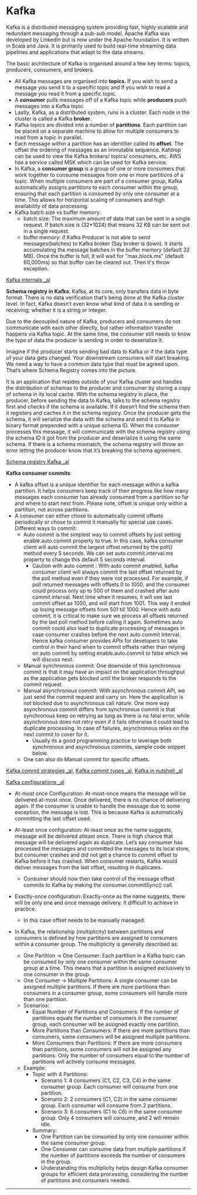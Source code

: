 
# Kafka

Kafka is a distributed messaging system providing fast, highly scalable and redundant messaging through a pub-sub model. Apache Kafka was developed by LinkedIn but is now under the Apache foundation. It is written in Scala and Java. It is primarily used to build real-time streaming data pipelines and applications that adapt to the data streams.

The basic architecture of Kafka is organised around a few key terms: topics, producers, consumers, and brokers. 

- All Kafka messages are organised into **topics**. If you wish to send a message you send it to a specific topic and if you wish to read a message you read it from a specific topic. 
- A **consumer** pulls messages off of a Kafka topic while **producers** push messages into a Kafka topic. 
- Lastly, Kafka, as a distributed system, runs in a cluster. Each node in the cluster is called a Kafka **broker**. 
- Kafka topics are divided into a number of **partitions**. Each partition can be placed on a separate machine to allow for multiple consumers to read from a topic in parallel. 
- Each message within a partition has an identifier called its **offset**. The offset the ordering of messages as an immutable sequence. Kafdrop can be used to view the Kafka brokers/ topics/ consumers, etc. AWS has a service called MSK which can be used for Kafka service.   
- In Kafka, a **consumer group** is a group of one or more consumers that work together to consume messages from one or more partitions of a topic. When multiple consumers are part of a consumer group, Kafka automatically assigns partitions to each consumer within the group, ensuring that each partition is consumed by only one consumer at a time. This allows for horizontal scaling of consumers and high availability of data processing.
- Kafka batch size vs buffer memory: 
  - batch.size: The maximum amount of data that can be sent in a single request. If batch.size is (32*1024) that means 32 KB can be sent out in a single request.
  - buffer.memory: if Kafka Producer is not able to send messages(batches) to Kafka broker (Say broker is down). It starts accumulating the message batches in the buffer memory (default 32 MB). Once the buffer is full, It will wait for "max.block.ms" (default 60,000ms) so that buffer can be cleared out. Then it's throw exception.

[Kafka internals _al](https://engineering.cred.club/kafka-internals-47e594e3f006)

**Schema registry in Kafka**: Kafka, at its core, only transfers data in byte format. There is no data verification that’s being done at the Kafka cluster level. In fact, Kafka doesn’t even know what kind of data it is sending or receiving; whether it is a string or integer. 

Due to the decoupled nature of Kafka, producers and consumers do not communicate with each other directly, but rather information transfer happens via Kafka topic. At the same time, the consumer still needs to know the type of data the producer is sending in order to deserialize it. 

Imagine if the producer starts sending bad data to Kafka or if the data type of your data gets changed. Your downstream consumers will start breaking. We need a way to have a common data type that must be agreed upon. That’s where Schema Registry comes into the picture. 

It is an application that resides outside of your Kafka cluster and handles the distribution of schemas to the producer and consumer by storing a copy of schema in its local cache. With the schema registry in place, the producer, before sending the data to Kafka, talks to the schema registry first and checks if the schema is available. If it doesn’t find the schema then it registers and caches it in the schema registry. Once the producer gets the schema, it will serialize the data with the schema and send it to Kafka in binary format prepended with a unique schema ID. When the consumer processes this message, it will communicate with the schema registry using the schema ID it got from the producer and deserialize it using the same schema. If there is a schema mismatch, the schema registry will throw an error letting the producer know that it’s breaking the schema agreement.

[Schema registry Kafka _al](https://medium.com/slalom-technology/introduction-to-schema-registry-in-kafka-915ccf06b902)

**Kafka consumer commits**: 
  - A kafka offset is a unique identifier for each message within a kafka partition. It helps consumers keep track of their progress like how many messages each consumer has already consumed from a partition so far and where to start next from. Please note, offset is unique only within a partition, not across partitions.
  - A consumer can either chose to automatically commit offsets periodically or chose to commit it manually for special use cases. Different ways to commit: 
    - Auto commit is the simplest way to commit offsets by just setting enable.auto.commit property to true. In this case, kafka consumer client will auto commit the largest offset returned by the poll() method every 5 seconds. We can set auto.commit.interval.ms property to change this default 5 seconds interval.
      - Caution with auto commit : With auto commit enabled, kafka consumer client will always commit the last offset returned by the poll method even if they were not processed. For example, if poll returned messages with offsets 0 to 1000, and the consumer could process only up to 500 of them and crashed after auto commit interval. Next time when it resumes, it will see last commit offset as 1000, and will start from 1001. This way it ended up losing message offsets from 501 till 1000. Hence with auto commit, it is critical to make sure we process all offsets returned by the last poll method before calling it again. Sometimes auto commit could also lead to duplicate processing of messages in case consumer crashes before the next auto commit interval. Hence kafka consumer provides APIs for developers to take control in their hand when to commit offsets rather than relying on auto commit by setting enable.auto.commit to false which we will discuss next. 
    - Manual synchronous commit: One downside of this synchronous commit is that it may have an impact on the application throughput as the application gets blocked until the broker responds to the commit request. 
    - Manual asynchronous commit: With asynchronous commit API, we just send the commit request and carry on. Here the application is not blocked due to asynchronous call nature. One more way asynchronous commit differs from synchronous commit is that synchronous keep on retrying as long as there is no fatal error, while asynchronous does not retry even if it fails otherwise it could lead to duplicate processing. In case of failures, asynchronous relies on the next commit to cover for it.
      - Usually its a good programming practice to leverage both synchronous and asynchronous commits, sample code snippet below. 
    - One can also do Manual commit for specific offsets. 

[Kafka commit strategies _al](https://quarkus.io/blog/kafka-commit-strategies/), [Kafka commit types _al](https://medium.com/@rramiz.rraza/kafka-programming-different-ways-to-commit-offsets-7bcd179b225a), 
[Kafka in nutshell _al](https://sookocheff.com/post/kafka/kafka-in-a-nutshell/)

[Kafka configurations _al](https://medium.com/@madhur25/meaning-of-at-least-once-at-most-once-and-exactly-once-delivery-10e477fafe16)
- At-most once Configuration: At-most-once means the message will be delivered at-most once. Once delivered, there is no chance of delivering again. If the consumer is unable to handle the message due to some exception, the message is lost. This is because Kafka is automatically committing the last offset used.
- At-least once configuration: At-least once as the name suggests, message will be delivered atleast once. There is high chance that message will be delivered again as duplicate. Let’s say consumer has processed the messages and committed the messages to its local store, but consumer crashes and did not get a chance to commit offset to Kafka before it has crashed. When consumer restarts, Kafka would deliver messages from the last offset, resulting in duplicates.
  - Consumer should now then take control of the message offset commits to Kafka by making the consumer.commitSync() call.
- Exactly-once configuration: Exactly-once as the name suggests, there will be only one and once message delivery. It difficult to achieve in practice.
  - In this case offset needs to be manually managed.

- In Kafka, the relationship (multiplicity) between partitions and consumers is defined by how partitions are assigned to consumers within a consumer group. The multiplicity is generally described as:
  - One Partition -> One Consumer: Each partition in a Kafka topic can be consumed by only one consumer within the same consumer group at a time. This means that a partition is assigned exclusively to one consumer in the group.
  - One Consumer -> Multiple Partitions: A single consumer can be assigned multiple partitions. If there are more partitions than consumers in a consumer group, some consumers will handle more than one partition.
  - Scenarios:
    - Equal Number of Partitions and Consumers: If the number of partitions equals the number of consumers in the consumer group, each consumer will be assigned exactly one partition.
    - More Partitions than Consumers: If there are more partitions than consumers, some consumers will be assigned multiple partitions.
    - More Consumers than Partitions: If there are more consumers than partitions, some consumers will not be assigned any partitions. Only the number of consumers equal to the number of partitions will actively consume messages.
  - Example:
    - Topic with 4 Partitions:
      - Scenario 1: 4 consumers (C1, C2, C3, C4) in the same consumer group. Each consumer will consume from one partition.
      - Scenario 2: 2 consumers (C1, C2) in the same consumer group. Each consumer will consume from 2 partitions.
      - Scenario 3: 6 consumers (C1 to C6) in the same consumer group. Only 4 consumers will consume, and 2 will remain idle.
    - Summary:
      - One Partition can be consumed by only one consumer within the same consumer group.
      - One Consumer can consume data from multiple partitions if the number of partitions exceeds the number of consumers in the group.
      - Understanding this multiplicity helps design Kafka consumer groups for efficient data processing, considering the number of partitions and consumers needed.

----------------------------------------------------------------------


